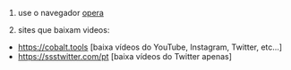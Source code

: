 1. use o navegador [opera](https://www.opera.com/pt-br) 

2. sites que baixam videos:
- https://cobalt.tools [baixa vídeos do YouTube, Instagram, Twitter, etc...]
- https://ssstwitter.com/pt [baixa vídeos do Twitter apenas]
